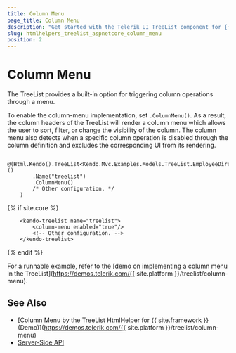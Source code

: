 ```yaml
---
title: Column Menu
page_title: Column Menu
description: "Get started with the Telerik UI TreeList component for {{ site.framework }} and get to know how to enable the column menu."
slug: htmlhelpers_treelist_aspnetcore_column_menu
position: 2
---
```


# Column Menu

The TreeList provides a built-in option for triggering column operations through a menu.

To enable the column-menu implementation, set `.ColumnMenu()`. As a result, the column headers of the TreeList will render a column menu which allows the user to sort, filter, or change the visibility of the column. The column menu also detects when a specific column operation is disabled through the column definition and excludes the corresponding UI from its rendering. 

```HtmlHelper
    @(Html.Kendo().TreeList<Kendo.Mvc.Examples.Models.TreeList.EmployeeDirectoryModel>()
        .Name("treelist")
        .ColumnMenu()
        /* Other configuration. */
    )
```
{% if site.core %}
```TagHelper
    <kendo-treelist name="treelist">
        <column-menu enabled="true"/>
        <!-- Other configuration. -->
    </kendo-treelist>
```
{% endif %}

For a runnable example, refer to the [demo on implementing a column menu in the TreeList](https://demos.telerik.com/{{ site.platform }}/treelist/column-menu).

## See Also

* [Column Menu by the TreeList HtmlHelper for {{ site.framework }} (Demo)](https://demos.telerik.com/{{ site.platform }}/treelist/column-menu)
* [Server-Side API](/api/treelist)
